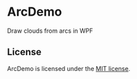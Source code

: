 ArcDemo
=======

Draw clouds from arcs in WPF

## License

ArcDemo is licensed under the [MIT license](LICENSE.TXT).
